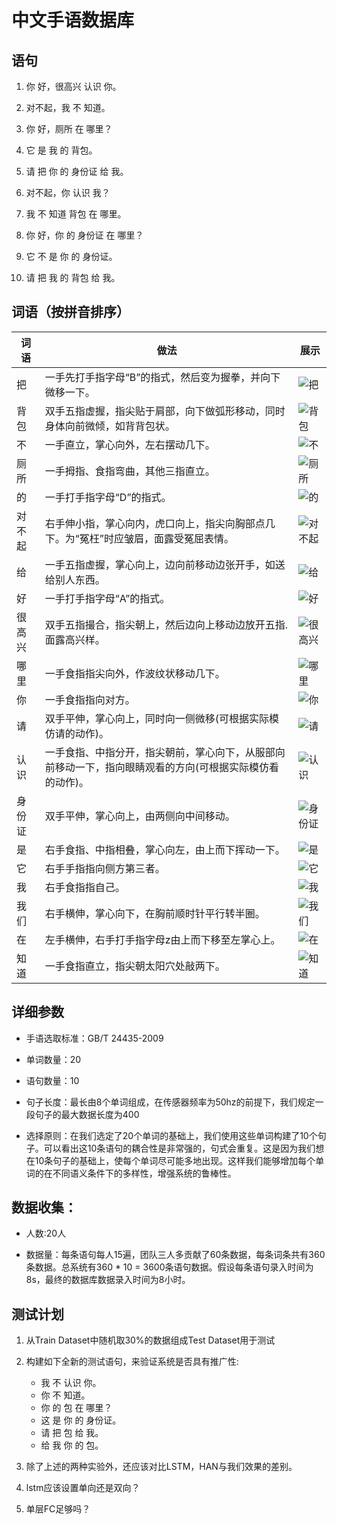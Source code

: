 # 中文手语数据库 #

语句
------------------
1. 你 好，很高兴 认识 你。

2. 对不起，我 不 知道。

3. 你 好，厕所 在 哪里？

4. 它 是 我 的 背包。

5. 请 把 你 的 身份证 给 我。

6. 对不起，你 认识 我？

7. 我 不 知道 背包 在 哪里。

8. 你 好，你 的 身份证 在 哪里？

9. 它 不 是 你 的 身份证。

10. 请 把 我 的 背包 给 我。

词语（按拼音排序）
------------------
词语 | 做法 | 展示
------------ | ------------- | -------------
把 | 一手先打手指字母“B”的指式，然后变为握拳，并向下微移一下。| ![把](https://github.com/JiaoMaWHU/deepSLR/blob/master/images/%E6%8A%8A.png)
背包 | 双手五指虚握，指尖贴于肩部，向下做弧形移动，同时身体向前微倾，如背背包状。| ![背包](https://github.com/JiaoMaWHU/deepSLR/blob/master/images/%E8%83%8C%E5%8C%85.png)
不 |一手直立，掌心向外，左右摆动几下。| ![不](https://github.com/JiaoMaWHU/deepSLR/blob/master/images/%E4%B8%8D.png)
厕所 | 一手拇指、食指弯曲，其他三指直立。| ![厕所](https://github.com/JiaoMaWHU/deepSLR/blob/master/images/%E5%8E%95%E6%89%80.png)
的 | 一手打手指字母“D”的指式。| ![的](https://github.com/JiaoMaWHU/deepSLR/blob/master/images/%E7%9A%84.png)
对不起 | 右手伸小指，掌心向内，虎口向上，指尖向胸部点几下。为“冤枉”时应皱眉，面露受冤屈表情。| ![对不起](https://github.com/JiaoMaWHU/deepSLR/blob/master/images/%E5%AF%B9%E4%B8%8D%E8%B5%B7.png)
给 | 一手五指虚握，掌心向上，边向前移动边张开手，如送给别人东西。| ![给](https://github.com/JiaoMaWHU/deepSLR/blob/master/images/%E7%BB%99.png)
好 | 一手打手指字母“A”的指式。| ![好](https://github.com/JiaoMaWHU/deepSLR/blob/master/images/%E5%A5%BD.png)
很高兴 | 双手五指撮合，指尖朝上，然后边向上移动边放开五指.面露高兴样。| ![很高兴](https://github.com/JiaoMaWHU/deepSLR/blob/master/images/%E5%BE%88%E9%AB%98%E5%85%B4.png)
哪里 | 一手食指指尖向外，作波纹状移动几下。| ![哪里](https://github.com/JiaoMaWHU/deepSLR/blob/master/images/%E5%93%AA%E9%87%8C.png)
你 | 一手食指指向对方。| ![你](https://github.com/JiaoMaWHU/deepSLR/blob/master/images/%E4%BD%A0.png)
请 | 双手平伸，掌心向上，同时向一侧微移(可根据实际模仿请的动作)。| ![请](https://github.com/JiaoMaWHU/deepSLR/blob/master/images/%E8%AF%B7.png)
认识 | 一手食指、中指分开，指尖朝前，掌心向下，从服部向前移动一下，指向眼睛观看的方向(可根据实际模仿看的动作)。| ![认识](https://github.com/JiaoMaWHU/deepSLR/blob/master/images/%E8%AE%A4%E8%AF%86.png)
身份证 | 双手平伸，掌心向上，由两侧向中间移动。| ![身份证](https://github.com/JiaoMaWHU/deepSLR/blob/master/images/%E8%BA%AB%E4%BB%BD%E8%AF%81.png)
是 | 右手食指、中指相叠，掌心向左，由上而下挥动一下。| ![是](https://github.com/JiaoMaWHU/deepSLR/blob/master/images/%E6%98%AF.png)
它 | 右手手指指向侧方第三者。| ![它](https://github.com/JiaoMaWHU/deepSLR/blob/master/images/%E5%AE%83.png)
我 | 右手食指指自己。| ![我](https://github.com/JiaoMaWHU/deepSLR/blob/master/images/%E6%88%91.png)
我们 | 右手横伸，掌心向下，在胸前顺时针平行转半圈。| ![我们](https://github.com/JiaoMaWHU/deepSLR/blob/master/images/%E6%88%91%E4%BB%AC.png)
在 | 左手横伸，右手打手指字母z由上而下移至左掌心上。| ![在](https://github.com/JiaoMaWHU/deepSLR/blob/master/images/%E5%9C%A8.png)
知道 |一手食指直立，指尖朝太阳穴处敲两下。| ![知道](https://github.com/JiaoMaWHU/deepSLR/blob/master/images/%E7%9F%A5%E9%81%93.png)

详细参数
------------------
- 手语选取标准：GB/T 24435-2009

- 单词数量：20

- 语句数量：10

- 句子长度：最长由8个单词组成，在传感器频率为50hz的前提下，我们规定一段句子的最大数据长度为400

- 选择原则：在我们选定了20个单词的基础上，我们使用这些单词构建了10个句子。可以看出这10条语句的耦合性是非常强的，句式会重复。这是因为我们想在10条句子的基础上，使每个单词尽可能多地出现。这样我们能够增加每个单词的在不同语义条件下的多样性，增强系统的鲁棒性。

数据收集：
------------------
- 人数:20人

- 数据量：每条语句每人15遍，团队三人多贡献了60条数据，每条词条共有360条数据。总系统有360 * 10 = 3600条语句数据。假设每条语句录入时间为8s，最终的数据库数据录入时间为8小时。

测试计划
------------------
1. 从Train Dataset中随机取30%的数据组成Test Dataset用于测试

2. 构建如下全新的测试语句，来验证系统是否具有推广性:
	- 我 不 认识 你。
	- 你 不 知道。
	- 你 的 包 在 哪里？
	- 这 是 你 的 身份证。
	- 请 把 包 给 我。
	- 给 我 你 的 包。
	
3. 除了上述的两种实验外，还应该对比LSTM，HAN与我们效果的差别。

4. lstm应该设置单向还是双向？

5. 单层FC足够吗？


